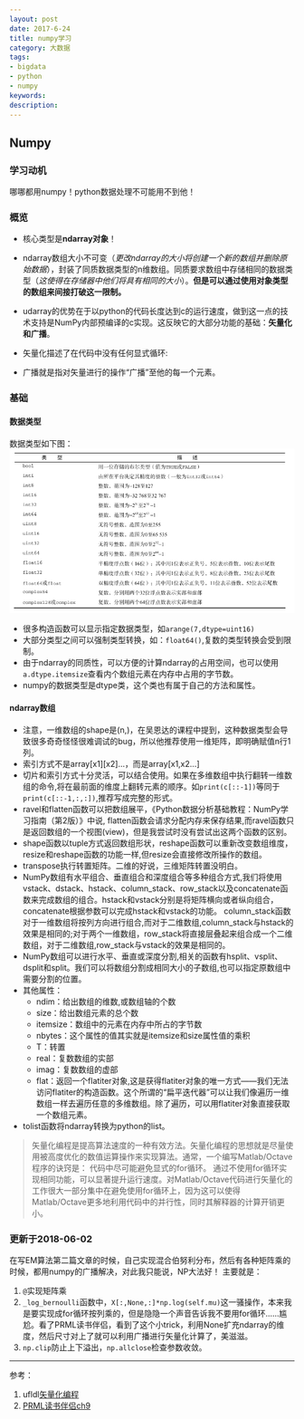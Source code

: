```yaml
---
layout: post
date: 2017-6-24
title: numpy学习
category: 大数据
tags: 
- bigdata
- python
- numpy
keywords: 
description: 
---
```


## Numpy

### 学习动机

哪哪都用numpy！python数据处理不可能用不到他！

### 概览
- 核心类型是**ndarray对象**！

- ndarray数组大小不可变（*更改ndarray的大小将创建一个新的数组并删除原始数据*），封装了同质数据类型的n维数组。同质要求数组中存储相同的数据类型（*这使得在存储器中他们将具有相同的大小*）。**但是可以通过使用对象类型的数组来间接打破这一限制。**
- udarray的优势在于以python的代码长度达到c的运行速度，做到这一点的技术支持是NumPy内部预编译的c实现。这反映它的大部分功能的基础：**矢量化和广播**。
- 矢量化描述了在代码中没有任何显式循环:
- 广播就是指对矢量进行的操作“广播”至他的每一个元素。

### 基础

#### 数据类型

数据类型如下图：
![](/img/numpydatatype.png)

- 很多构造函数可以显示指定数据类型，如`arange(7,dtype=uint16)`
- 大部分类型之间可以强制类型转换，如：`float64()`,复数的类型转换会受到限制。
- 由于ndarray的同质性，可以方便的计算ndarray的占用空间，也可以使用`a.dtype.itemsize`查看内个数组元素在内存中占用的字节数。
- numpy的数据类型是dtype类，这个类也有属于自己的方法和属性。


#### ndarray数组
<!-- more -->
- 注意，一维数组的shape是(n,)，在吴恩达的课程中提到，这种数据类型会导致很多奇奇怪怪很难调试的bug，所以他推荐使用一维矩阵，即明确赋值n行1列。
- 索引方式不是array[x1][x2]...，而是array[x1,x2...]
- 切片和索引方式十分灵活，可以结合使用。如果在多维数组中执行翻转一维数组的命令,将在最前面的维度上翻转元素的顺序。如`print(c[::-1])`等同于`print(c[::-1,:,:])`,推荐写成完整的形式。
- ravel和flatten函数可以把数组展平，《Python数据分析基础教程：NumPy学习指南（第2版）》中说, flatten函数会请求分配内存来保存结果,而ravel函数只是返回数组的一个视图(view)，但是我尝试时没有尝试出这两个函数的区别。
- shape函数以tuple方式返回数组形状，reshape函数可以重新改变数组维度， resize和reshape函数的功能一样,但resize会直接修改所操作的数组。 
- transpose执行转置矩阵。二维的好说，三维矩阵转置没明白。
- NumPy数组有水平组合、垂直组合和深度组合等多种组合方式,我们将使用 vstack、dstack、hstack、column\_stack、row\_stack以及concatenate函数来完成数组的组合。hstack和vstack分别是将矩阵横向或者纵向组合，concatenate根据参数可以完成hstack和vstack的功能。 column\_stack函数对于一维数组将按列方向进行组合,而对于二维数组,column\_stack与hstack的效果是相同的;对于两个一维数组，row\_stack将直接层叠起来组合成一个二维数组，对于二维数组,row\_stack与vstack的效果是相同的。
- NumPy数组可以进行水平、垂直或深度分割,相关的函数有hsplit、vsplit、dsplit和split。我们可以将数组分割成相同大小的子数组,也可以指定原数组中需要分割的位置。
- 其他属性：
	- ndim：给出数组的维数,或数组轴的个数
	- size：给出数组元素的总个数
	- itemsize：数组中的元素在内存中所占的字节数
	- nbytes：这个属性的值其实就是itemsize和size属性值的乘积
	- T：转置
	- real：复数数组的实部
	- imag：复数数组的虚部
	- flat：返回一个flatiter对象,这是获得flatiter对象的唯一方式——我们无法访问flatiter的构造函数。这个所谓的“扁平迭代器”可以让我们像遍历一维数组一样去遍历任意的多维数组。除了遍历，可以用flatiter对象直接获取一个数组元素。
- tolist函数将ndarray转换为python的list。






     
> 矢量化编程是提高算法速度的一种有效方法。矢量化编程的思想就是尽量使用被高度优化的数值运算操作来实现算法。通常，一个编写Matlab/Octave程序的诀窍是：
>        代码中尽可能避免显式的for循环。
>通过不使用for循环实现相同功能，可以显著提升运行速度。对Matlab/Octave代码进行矢量化的工作很大一部分集中在避免使用for循环上，因为这可以使得Matlab/Octave更多地利用代码中的并行性，同时其解释器的计算开销更小。

### 更新于2018-06-02
在写EM算法第二篇文章的时候，自己实现混合伯努利分布，然后有各种矩阵乘的时候，都用numpy的广播解决，对此我只能说，NP大法好！
主要就是：
1. `@`实现矩阵乘
2. `_log_bernoulli`函数中，`X[:,None,:]*np.log(self.mu)`这一骚操作，本来我是要实现成for循环按列乘的，但是隐隐一个声音告诉我不要用for循环......尴尬。看了PRML读书伴侣，看到了这个小trick，利用None扩充ndarray的维度，然后尺寸对上了就可以利用广播进行矢量化计算了，美滋滋。
3. `np.clip`防止上下溢出，`np.allclose`检查参数收敛。





- - -
参考：
1. ufldl[矢量化编程](http://http://ufldl.stanford.edu/wiki/index.php?diff=2028&oldid=2027&title=%E7%9F%A2%E9%87%8F%E5%8C%96%E7%BC%96%E7%A8%8B)
2. [PRML读书伴侣ch9](https://github.com/ctgk/PRML/blob/master/prml/rv/bernoulli_mixture.py)
